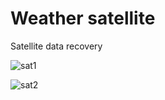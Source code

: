 # Weather satellite
Satellite data recovery

![sat1](https://github.com/NorianGuernine/Weather-Satellite/blob/main/Pictures/imgsat.png)

![sat2](https://github.com/NorianGuernine/Weather-Satellite/blob/main/Pictures/imgsat2.png)
